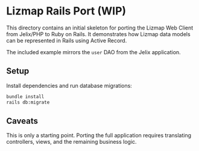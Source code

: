 # Lizmap Rails Port (WIP)

This directory contains an initial skeleton for porting the Lizmap Web Client from Jelix/PHP to Ruby on Rails. It demonstrates how Lizmap data models can be represented in Rails using Active Record.

The included example mirrors the `user` DAO from the Jelix application.

## Setup

Install dependencies and run database migrations:

```bash
bundle install
rails db:migrate
```

## Caveats

This is only a starting point. Porting the full application requires translating controllers, views, and the remaining business logic.
